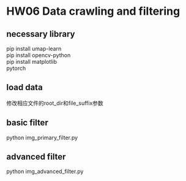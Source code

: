 # HW06 Data crawling and filtering
## necessary library

pip install umap-learn   
pip install opencv-python   
pip install matplotlib  
pytorch   
  
## load data
修改相应文件的root_dir和file_suffix参数


## basic filter   
python img_primary_filter.py

## advanced filter
python img_advanced_filter.py
